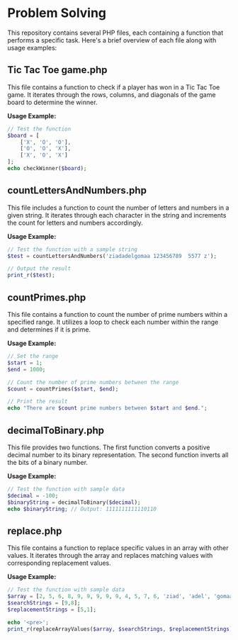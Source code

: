# Problem Solving

This repository contains several PHP files, each containing a function that performs a specific task. Here's a brief overview of each file along with usage examples:

## Tic Tac Toe game.php

This file contains a function to check if a player has won in a Tic Tac Toe game. It iterates through the rows, columns, and diagonals of the game board to determine the winner.

**Usage Example:**
```php
// Test the function
$board = [
    ['X', 'O', 'O'],
    ['O', 'O', 'X'],
    ['X', 'O', 'X']
];
echo checkWinner($board);
   ```
## countLettersAndNumbers.php

This file includes a function to count the number of letters and numbers in a given string. It iterates through each character in the string and increments the count for letters and numbers accordingly.

**Usage Example:**
```php
// Test the function with a sample string
$test = countLettersAndNumbers('ziadadelgomaa 123456789  5577 z');

// Output the result
print_r($test);
```
## countPrimes.php

This file contains a function to count the number of prime numbers within a specified range. It utilizes a loop to check each number within the range and determines if it is prime.

**Usage Example:**
```php
// Set the range
$start = 1;
$end = 1000;

// Count the number of prime numbers between the range
$count = countPrimes($start, $end);

// Print the result
echo "There are $count prime numbers between $start and $end.";
```
## decimalToBinary.php

This file provides two functions. The first function converts a positive decimal number to its binary representation. The second function inverts all the bits of a binary number.

**Usage Example:**
```php
// Test the function with sample data
$decimal = -100;
$binaryString = decimalToBinary($decimal);
echo $binaryString; // Output: 1111111111110110
```
## replace.php

This file contains a function to replace specific values in an array with other values. It iterates through the array and replaces matching values with corresponding replacement values.

**Usage Example:**
```php
// Test the function with sample data
$array = [2, 5, 6, 8, 9, 9, 9, 9, 9, 4, 5, 7, 6, 'ziad', 'adel', 'gomaa'];
$searchStrings = [9,8];
$replacementStrings = [5,1];

echo '<pre>';
print_r(replaceArrayValues($array, $searchStrings, $replacementStrings));
